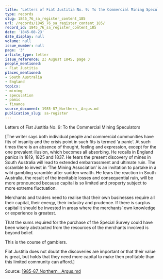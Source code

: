 ```yaml
---
title: 'Letters of Fiat Justitia No. 9: To the Commercial Mining Speculators'
type: records
slug: 1845_76_sa_register_content_185
url: /records/1845_76_sa_register_content_185/
record_id: 1845_76_sa_register_content_185
date: '1845-08-23'
date_display: null
volume: null
issue_number: null
page: '3'
article_type: letter
issue_reference: 23 August 1845, page 3
people_mentioned:
- Fiat Justitia
places_mentioned:
- South Australia
- England
topics:
- mining
- speculation
- panic
- finance
source_document: 1985-87_Northern__Argus.md
publication_slug: sa-register
---
```


Letters of Fiat Justitia No. 9: To the Commercial Mining Speculators

[The writer says both individual people and commercial communities have fits of insanity and the crisis point in such fits is termed ‘a panic’.  At such times there is an absence of thought, feeling and expression, except for the one prevalent illusion, which becomes all absorbing.  He recalls in England panics in 1819, 1825 and 1837.  He fears the present discovery of mines in South Australia will lead to extended embarrassment and ultimate ruin.  The scramble to invest in ‘The Mining Association’ is an invitation to partake in a wild gambling scramble after sudden wealth.  He fears the reaction in South Australia, the result of the inevitable losses and consequential ruin, will be more pronounced because capital is so limited and property subject to more extreme fluctuation.

Merchants and traders need to realise that their own businesses require all their capital, their energy, their industry and prudence.  If there is surplus capital it should be invested in areas where the merchants’ own knowledge or experience is greatest.

That the sums required for the purchase of the Special Survey could have been wisely abstracted from the resources of the merchants involved is beyond belief.

This is the course of gamblers.

Fiat Justitia does not doubt the discoveries are important or that their value is great, but holds that they need more capital to make then profitable than this limited community can afford.]

Source: [1985-87_Northern__Argus.md](/downloads/markdown/1985-87_Northern__Argus.md)
